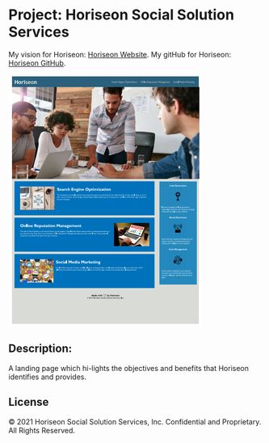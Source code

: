 
# Project: Horiseon Social Solution Services
   My vision for Horiseon: [Horiseon Website](https://jeminick.github.io/Horiseon-Eds-Beta/).
   My gitHub for Horiseon: [Horiseon GitHub](https://github.com/JEMinick/Horiseon-Eds-Beta/).

![Screen shot of Horiseon:](./horiseonscreenshot.png?raw=true)

## Description:
   A landing page which hi-lights the objectives and benefits that Horiseon identifies and provides.

## License
© 2021 Horiseon Social Solution Services, Inc. Confidential and Proprietary. All Rights Reserved.
